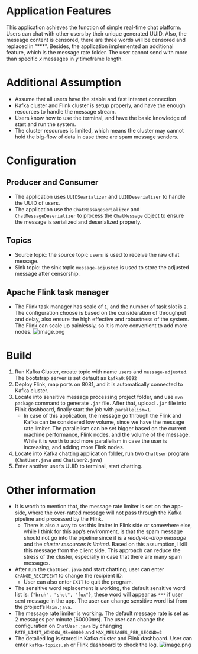 # Application Features
This application achieves the function of simple real-time chat platform. Users can chat with other users by their unique generated UUID. Also, the message content is censored, there are three words will be censored and replaced in “\*\*\*”. Besides, the application implemented an additional feature, which is the message rate folder. The user cannot send with more than specific $x$ messages in $y$ timeframe length.
# Additional Assumption
- Assume that all users have the stable and fast internet connection
- Kafka cluster and Flink cluster is setup properly, and have the enough resources to handle the message stream.
- Users know how to use the terminal, and have the basic knowledge of start and run the system.
- The cluster resources is limited, which means the cluster may cannot hold the big-flow of data in case there are spam message senders.
# Configuration
## Producer and Consumer
- The application uses `UUIDSearializer` and `UUIDDeserializer` to handle the UUID of users. 
- The application use the `ChatMessageSerializer` and `ChatMessageDeserializer` to process the `ChatMessage` object to ensure the message is serialized and deserialized properly.
## Topics
- Source topic: the source topic `users` is used to receive the raw chat message.
- Sink topic: the sink topic `message-adjusted` is used to store the adjusted message after censorship.
## Apache Flink task manager
- The Flink task manager has scale of `1`, and the number of task slot is `2`. The configuration choose is based on the consideration of throughput and delay, also ensure the high effective and robustness of the system. The Flink can scale up painlessly, so it is more convenient to add more nodes.
![image.png](https://images.wu.engineer/images/2024/03/19/202403200143578.png)
# Build
1. Run Kafka Cluster, create topic with name `users` and `message-adjusted`. The bootstrap server is set default as `kafka0:9092`
2. Deploy Flink, map ports on 8081, and it is automatically connected to Kafka cluster.
3. Locate into sensitive message processing project folder, and use `mvn package` command to generate `.jar` file. After that, upload `.jar` file into Flink dashboard, finally start the job with `parallelism=1`.
	- In case of this application, the message go through the Flink and Kafka can be considered low volume, since we have the message rate limiter. The parallelism can be set bigger based on the current machine performance, Flink nodes, and the volume of the message. While it is worth to add more parallelism in case the user is increasing, and adding more Flink nodes.
4. Locate into Kafka chatting application folder, run two `ChatUser` program (`ChatUser.java` and `ChatUser2.java`)
5. Enter another user’s UUID to terminal, start chatting.
# Other information
- It is worth to mention that, the message rate limiter is set on the app-side, where the over-ratted message will not pass through the Kafka pipeline and processed by the Flink. 
	- There is also a way to set this limiter in Flink side or somewhere else, while I think for this app’s environment, is that the spam message should not go into the pipeline since it is a *ready-to-drop message* and the *cluster resources is limited*. Based on this assumption, I kill this message from the client side. This approach can reduce the stress of the cluster, especially in case that there are many spam messages. 
- After run the `ChatUser.java` and start chatting, user can enter `CHANGE_RECIPIENT` to change the recipient ID.
	- User can also enter `EXIT` to quit the program.
- The sensitive word replacement is working, the default sensitive word list is: `{"bruh", "shot", "fux"}`, these word will appear as `***` if user sent message in the app. The user can change sensitive word list from the project’s `Main.java`.
- The message rate limiter is working. The default message rate is set as 2 messages per minute (60000ms). The user can change the configuration on `ChatUser.java` by changing `RATE_LIMIT_WINDOW_MS=60000` and `MAX_MESSAGES_PER_SECOND=2`
- The detailed log is stored in Kafka cluster and Flink dashboard. User can enter `kafka-topics.sh` or Flink dashboard to check the log.
![image.png](https://images.wu.engineer/images/2024/03/27/202403280322817.png)

